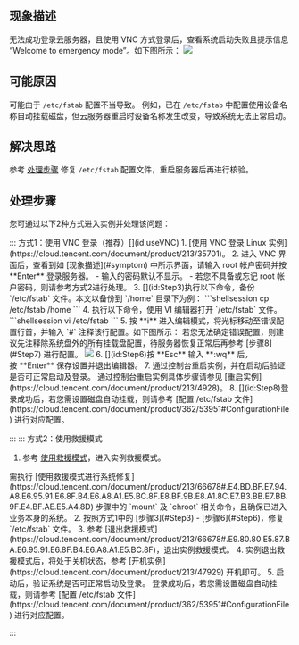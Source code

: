 ## 现象描述[](id:symptom)
无法成功登录云服务器，且使用 VNC 方式登录后，查看系统启动失败且提示信息 “Welcome to emergency mode”。如下图所示：
![](https://qcloudimg.tencent-cloud.cn/raw/dea541a48d2a01503c1dbbc85b0d396f.png)


## 可能原因
可能由于 `/etc/fstab` 配置不当导致。
例如，已在 `/etc/fstab` 中配置使用设备名称自动挂载磁盘，但云服务器重启时设备名称发生改变，导致系统无法正常启动。


## 解决思路
参考 [处理步骤](#ProcessingSteps) 修复 `/etc/fstab` 配置文件，重启服务器后再进行核验。


## 处理步骤[](id:ProcessingSteps)

您可通过以下2种方式进入实例并处理该问题：

<dx-tabs>
::: 方式1：使用 VNC 登录（推荐）[](id:useVNC)
1. [使用 VNC 登录 Linux 实例](https://cloud.tencent.com/document/product/213/35701)。
2. 进入 VNC 界面后，查看到如 [现象描述](#symptom) 中所示界面，请输入 root 帐户密码并按 **Enter** 登录服务器。
 - 输入的密码默认不显示。
 - 若您不具备或忘记 root 帐户密码，则请参考方式2进行处理。
3. [](id:Step3)执行以下命令，备份 `/etc/fstab` 文件。本文以备份到 `/home` 目录下为例：
```shellsession
cp /etc/fstab /home
```
4. 执行以下命令，使用 VI 编辑器打开 `/etc/fstab` 文件。
```shellsession
vi /etc/fstab
```
5. 按 **i** 进入编辑模式，将光标移动至错误配置行首，并输入 `#` 注释该行配置。如下图所示：
<dx-alert infotype="explain" title="">
若您无法确定错误配置，则建议先注释除系统盘外的所有挂载盘配置，待服务器恢复正常后再参考 [步骤8](#Step7) 进行配置。
</dx-alert>
<img src="https://qcloudimg.tencent-cloud.cn/raw/1c238789186d7f24c0244e0307bc3a22.png"/>
6. [](id:Step6)按 **Esc** 输入 **:wq** 后，按 **Enter** 保存设置并退出编辑器。
7. 通过控制台重启实例，并在启动后验证是否可正常启动及登录。
<dx-alert infotype="explain" title="">
通过控制台重启实例具体步骤请参见 [重启实例](https://cloud.tencent.com/document/product/213/4928)。
</dx-alert>
8. [](id:Step8)登录成功后，若您需设置磁盘自动挂载，则请参考 [配置 /etc/fstab 文件](https://cloud.tencent.com/document/product/362/53951#ConfigurationFile) 进行对应配置。

:::
::: 方式2：使用救援模式[](id:useRescue)
1. 参考 [使用救援模式](https://cloud.tencent.com/document/product/213/66678)，进入实例救援模式。
<dx-alert infotype="notice" title="">
需执行 [使用救援模式进行系统修复](https://cloud.tencent.com/document/product/213/66678#.E4.BD.BF.E7.94.A8.E6.95.91.E6.8F.B4.E6.A8.A1.E5.BC.8F.E8.BF.9B.E8.A1.8C.E7.B3.BB.E7.BB.9F.E4.BF.AE.E5.A4.8D) 步骤中的 `mount` 及 `chroot` 相关命令，且确保已进入业务本身的系统。
</dx-alert>
2. 按照方式1中的 [步骤3](#Step3) - [步骤6](#Step6)，修复 `/etc/fstab` 文件。
3. 参考 [退出救援模式](https://cloud.tencent.com/document/product/213/66678#.E9.80.80.E5.87.BA.E6.95.91.E6.8F.B4.E6.A8.A1.E5.BC.8F)，退出实例救援模式。
4. 实例退出救援模式后，将处于关机状态，参考 [开机实例](https://cloud.tencent.com/document/product/213/47929) 开机即可。
5. 启动后，验证系统是否可正常启动及登录。
登录成功后，若您需设置磁盘自动挂载，则请参考 [配置 /etc/fstab 文件](https://cloud.tencent.com/document/product/362/53951#ConfigurationFile) 进行对应配置。

:::
</dx-tabs>







